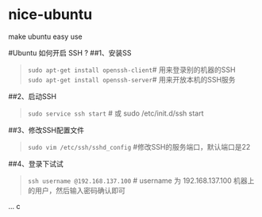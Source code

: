 # nice-ubuntu
make ubuntu easy use

#Ubuntu 如何开启 SSH ?
##1、安装SS
>`sudo apt-get install openssh-client`# 用来登录别的机器的SSH  
`sudo apt-get install openssh-server`# 用来开放本机的SSH服务

##2、启动SSH
>`sudo service ssh start`  # 或 sudo /etc/init.d/ssh start

##3、修改SSH配置文件
>`sudo vim /etc/ssh/sshd_config`   #修改SSH的服务端口，默认端口是22

##4、登录下试试
>`ssh username @192.168.137.100`  # username 为 192.168.137.100 机器上的用户，然后输入密码确认即可

... c





